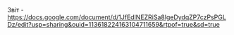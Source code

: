 Звіт - https://docs.google.com/document/d/1JfEdlNEZRiSa8lgeDydqZP7czPsPGLDz/edit?usp=sharing&ouid=113618224163104711659&rtpof=true&sd=true
